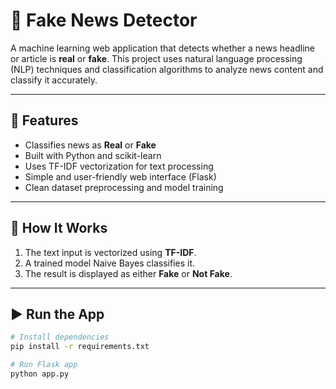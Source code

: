 # 📰 Fake News Detector

A machine learning web application that detects whether a news headline or article is **real** or **fake**. This project uses natural language processing (NLP) techniques and classification algorithms to analyze news content and classify it accurately.

---

## 🚀 Features

- Classifies news as **Real** or **Fake**
- Built with Python and scikit-learn
- Uses TF-IDF vectorization for text processing
- Simple and user-friendly web interface (Flask)
- Clean dataset preprocessing and model training

---


## 🧠 How It Works

1. The text input is vectorized using **TF-IDF**.
2. A trained model  Naive Bayes classifies it.
3. The result is displayed as either **Fake** or **Not Fake**.

---

## ▶️ Run the App

```bash
# Install dependencies
pip install -r requirements.txt

# Run Flask app
python app.py

